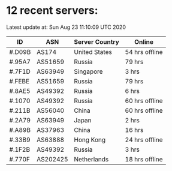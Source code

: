 # 12 recent servers:

Latest update at: Sun Aug 23 11:10:09 UTC 2020

| ID | ASN | Server Country | Online |
| -- | --- | -------------- | ------ |
| #.D09B | AS174 | United States | 54 hrs offline |
| #.95A7 | AS51659 | Russia | 79 hrs |
| #.7F1D | AS63949 | Singapore | 3 hrs |
| #.FEBE | AS51659 | Russia | 79 hrs |
| #.8AE5 | AS49392 | Russia | 6 hrs |
| #.1070 | AS49392 | Russia | 60 hrs offline |
| #.211B | AS56040 | China | 60 hrs offline |
| #.2A79 | AS63949 | Japan | 2 hrs |
| #.A89B | AS37963 | China | 16 hrs |
| #.33B9 | AS63888 | Hong Kong | 24 hrs offline |
| #.1F2B | AS49392 | Russia | 3 hrs |
| #.770F | AS202425 | Netherlands | 18 hrs offline |

